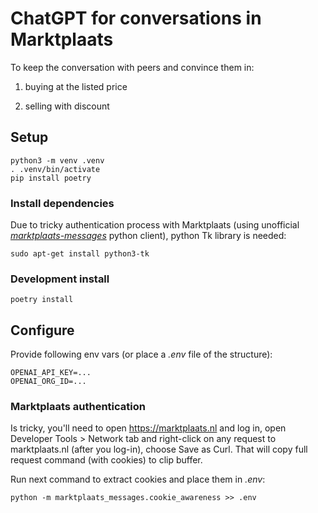 # ChatGPT for conversations in Marktplaats

To keep the conversation with peers and convince them in:

1. buying at the listed price

2. selling with discount


## Setup

```
python3 -m venv .venv
. .venv/bin/activate
pip install poetry
```

### Install dependencies

Due to tricky authentication process with Marktplaats (using unofficial [*marktplaats-messages*](https://github.com/aleksandr-vin/marktplaats-messages) python client),
python Tk library is needed:

```
sudo apt-get install python3-tk
```

### Development install

```
poetry install
```


## Configure

Provide following env vars (or place a *.env* file of the structure):

```
OPENAI_API_KEY=...
OPENAI_ORG_ID=...
```

### Marktplaats authentication

Is tricky, you'll need to open https://marktplaats.nl and log in, open Developer Tools > Network tab and right-click on any request to marktplaats.nl (after you log-in),
choose Save as Curl. That will copy full request command (with cookies) to clip buffer.

Run next command to extract cookies and place them in *.env*:

```
python -m marktplaats_messages.cookie_awareness >> .env
```
